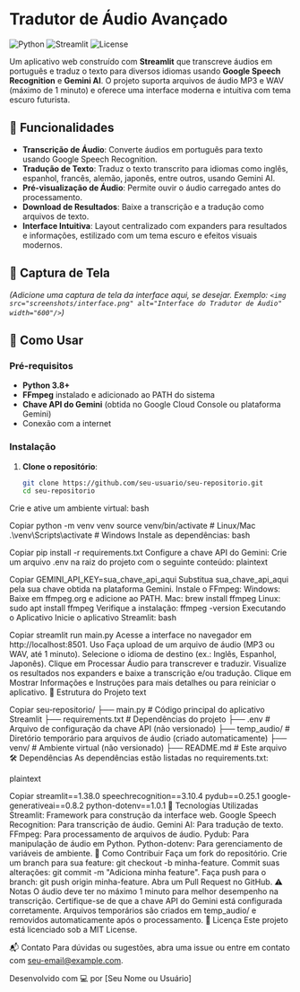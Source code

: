 # Tradutor de Áudio Avançado

![Python](https://img.shields.io/badge/Python-3.8+-blue.svg)
![Streamlit](https://img.shields.io/badge/Streamlit-1.38.0-red.svg)
![License](https://img.shields.io/badge/License-MIT-green.svg)

Um aplicativo web construído com **Streamlit** que transcreve áudios em português e traduz o texto para diversos idiomas usando **Google Speech Recognition** e **Gemini AI**. O projeto suporta arquivos de áudio MP3 e WAV (máximo de 1 minuto) e oferece uma interface moderna e intuitiva com tema escuro futurista.

## 🎯 Funcionalidades
- **Transcrição de Áudio**: Converte áudios em português para texto usando Google Speech Recognition.
- **Tradução de Texto**: Traduz o texto transcrito para idiomas como inglês, espanhol, francês, alemão, japonês, entre outros, usando Gemini AI.
- **Pré-visualização de Áudio**: Permite ouvir o áudio carregado antes do processamento.
- **Download de Resultados**: Baixe a transcrição e a tradução como arquivos de texto.
- **Interface Intuitiva**: Layout centralizado com expanders para resultados e informações, estilizado com um tema escuro e efeitos visuais modernos.

## 📸 Captura de Tela
*(Adicione uma captura de tela da interface aqui, se desejar. Exemplo: `<img src="screenshots/interface.png" alt="Interface do Tradutor de Áudio" width="600"/>`)*

## 🚀 Como Usar

### Pré-requisitos
- **Python 3.8+**
- **FFmpeg** instalado e adicionado ao PATH do sistema
- **Chave API do Gemini** (obtida no Google Cloud Console ou plataforma Gemini)
- Conexão com a internet

### Instalação
1. **Clone o repositório**:
   ```bash
   git clone https://github.com/seu-usuario/seu-repositorio.git
   cd seu-repositorio
Crie e ative um ambiente virtual:
bash

Copiar
python -m venv venv
source venv/bin/activate  # Linux/Mac
.\venv\Scripts\activate   # Windows
Instale as dependências:
bash

Copiar
pip install -r requirements.txt
Configure a chave API do Gemini:
Crie um arquivo .env na raiz do projeto com o seguinte conteúdo:
plaintext

Copiar
GEMINI_API_KEY=sua_chave_api_aqui
Substitua sua_chave_api_aqui pela sua chave obtida na plataforma Gemini.
Instale o FFmpeg:
Windows: Baixe em ffmpeg.org e adicione ao PATH.
Mac: brew install ffmpeg
Linux: sudo apt install ffmpeg
Verifique a instalação: ffmpeg -version
Executando o Aplicativo
Inicie o aplicativo Streamlit:
bash

Copiar
streamlit run main.py
Acesse a interface no navegador em http://localhost:8501.
Uso
Faça upload de um arquivo de áudio (MP3 ou WAV, até 1 minuto).
Selecione o idioma de destino (ex.: Inglês, Espanhol, Japonês).
Clique em Processar Áudio para transcrever e traduzir.
Visualize os resultados nos expanders e baixe a transcrição e/ou tradução.
Clique em Mostrar Informações e Instruções para mais detalhes ou para reiniciar o aplicativo.
📂 Estrutura do Projeto
text

Copiar
seu-repositorio/
├── main.py              # Código principal do aplicativo Streamlit
├── requirements.txt     # Dependências do projeto
├── .env                # Arquivo de configuração da chave API (não versionado)
├── temp_audio/         # Diretório temporário para arquivos de áudio (criado automaticamente)
├── venv/               # Ambiente virtual (não versionado)
├── README.md           # Este arquivo
🛠️ Dependências
As dependências estão listadas no requirements.txt:

plaintext

Copiar
streamlit==1.38.0
speechrecognition==3.10.4
pydub==0.25.1
google-generativeai==0.8.2
python-dotenv==1.0.1
🔧 Tecnologias Utilizadas
Streamlit: Framework para construção da interface web.
Google Speech Recognition: Para transcrição de áudio.
Gemini AI: Para tradução de texto.
FFmpeg: Para processamento de arquivos de áudio.
Pydub: Para manipulação de áudio em Python.
Python-dotenv: Para gerenciamento de variáveis de ambiente.
🤝 Como Contribuir
Faça um fork do repositório.
Crie um branch para sua feature: git checkout -b minha-feature.
Commit suas alterações: git commit -m "Adiciona minha feature".
Faça push para o branch: git push origin minha-feature.
Abra um Pull Request no GitHub.
⚠️ Notas
O áudio deve ter no máximo 1 minuto para melhor desempenho na transcrição.
Certifique-se de que a chave API do Gemini está configurada corretamente.
Arquivos temporários são criados em temp_audio/ e removidos automaticamente após o processamento.
📜 Licença
Este projeto está licenciado sob a MIT License.

📬 Contato
Para dúvidas ou sugestões, abra uma issue ou entre em contato com seu-email@example.com.

Desenvolvido com 💻 por [Seu Nome ou Usuário]
